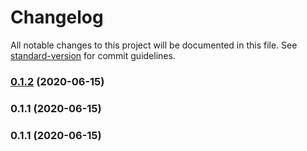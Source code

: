 # Changelog

All notable changes to this project will be documented in this file. See
[standard-version](https://github.com/conventional-changelog/standard-version) for commit guidelines.

### [0.1.2](https://github.com/nonameolsson/timeline-backend/compare/v0.1.1...v0.1.2) (2020-06-15)

### 0.1.1 (2020-06-15)

### 0.1.1 (2020-06-15)
